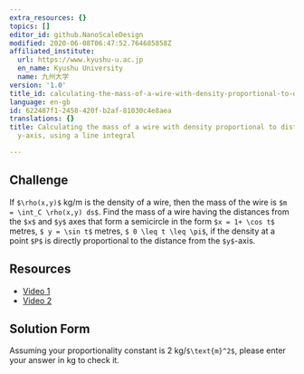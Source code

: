 ```yaml
---
extra_resources: {}
topics: []
editor_id: github.NanoScaleDesign
modified: 2020-06-08T06:47:52.764685858Z
affiliated_institute:
  url: https://www.kyushu-u.ac.jp
  en_name: Kyushu University
  name: 九州大学
version: '1.0'
title_id: calculating-the-mass-of-a-wire-with-density-proportional-to-distance-from-the-y-axis-using-a-line-integral
language: en-gb
id: 622487f1-2458-420f-b2af-81030c4e8aea
translations: {}
title: Calculating the mass of a wire with density proportional to distance from the
  y-axis, using a line integral

---
```


## Challenge

If `$\rho(x,y)$` kg/m is the density of a wire, then the mass of the wire is `$m = \int_C \rho(x,y) ds$`. Find the mass of a wire having the distances from the `$x$` and `$y$` axes that form a semicircle in the form `$x = 1+ \cos t$` metres, `$ y = \sin t$` metres, `$ 0 \leq t \leq \pi$`, if the density at a point `$P$` is directly proportional to the distance from the `$y$`-axis. 

## Resources
- [Video 1](https://www.khanacademy.org/math/multivariable-calculus/integrating-multivariable-functions/line-integrals/v/introduction-to-the-line-integral)
- [Video 2](https://www.khanacademy.org/math/multivariable-calculus/integrating-multivariable-functions/line-integrals/v/line-integral-example-1)

## Solution Form
Assuming your proportionality constant is 2 kg/`$\text{m}^2$`, please enter your answer in kg to check it.